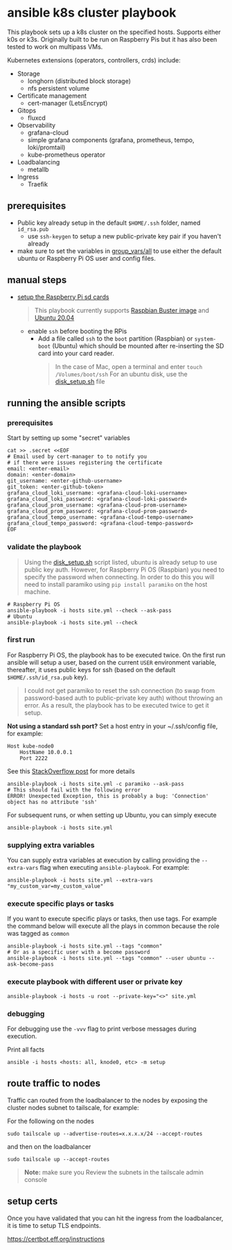# ansible k8s cluster playbook

This playbook sets up a k8s cluster on the specified hosts.
Supports either k0s or k3s. Originally built to be run on Raspberry Pis
but it has also been tested to work on multipass VMs.

Kubernetes extensions (operators, controllers, crds) include:
- Storage
    - longhorn (distributed block storage)
    - nfs persistent volume
- Certificate management
    - cert-manager (LetsEncrypt)
- Gitops
    - fluxcd
- Observability
    - grafana-cloud
    - simple grafana components (grafana, prometheus, tempo, loki/promtail)
    - kube-prometheus operator
- Loadbalancing
    - metallb
- Ingress
    - Traefik

## prerequisites

- Public key already setup in the default `$HOME/.ssh` folder, named `id_rsa.pub`
    - use `ssh-keygen` to setup a new public-private key pair if you haven't already
- make sure to set the variables in [group_vars/all](group_vars/all) to use either
  the default ubuntu or Raspberry Pi OS user and config files.

## manual steps

- [setup the Raspberry Pi sd cards][setup_sd_card]
  > This playbook currently supports [Raspbian Buster image][raspbian_buster] and [Ubuntu 20.04][ubuntu2004]
  - enable `ssh` before booting the RPis
    - Add a file called `ssh` to the `boot` partition (Raspbian) or `system-boot` (Ubuntu)
      which should be mounted after re-inserting the SD card into your card reader.
      > In the case of Mac, open a terminal and enter `touch /Volumes/boot/ssh`
      > For an ubuntu disk, use the [disk_setup.sh](disk_setup.sh) file

## running the ansible scripts

### prerequisites

Start by setting up some "secret" variables
```shell script
cat >> .secret <<EOF
# Email used by cert-manager to to notify you
# if there were issues registering the certificate
email: <enter-email>
domain: <enter-domain>
git_username: <enter-github-username>
git_token: <enter-github-token>
grafana_cloud_loki_username: <grafana-cloud-loki-username>
grafana_cloud_loki_password: <grafana-cloud-loki-password>
grafana_cloud_prom_username: <grafana-cloud-prom-username>
grafana_cloud_prom_password: <grafana-cloud-prom-password>
grafana_cloud_tempo_username: <grafana-cloud-tempo-username>
grafana_cloud_tempo_password: <grafana-cloud-tempo-password>
EOF
```

### validate the playbook

> Using the [disk_setup.sh](disk_setup.sh) script listed, ubuntu
> is already setup to use public key auth. However, for Raspberry Pi OS
> (Raspbian) you need to specify the password when connecting. In order
> to do this you will need to install paramiko using `pip install paramiko`
> on the host machine.

```shell script
# Raspberry Pi OS
ansible-playbook -i hosts site.yml --check --ask-pass
# Ubuntu
ansible-playbook -i hosts site.yml --check
```

### first run

For Raspberry Pi OS, the playbook has to be executed twice. On the first
run ansible will setup a user, based on the current `USER` environment
variable, thereafter, it uses public keys for ssh (based on the default
`$HOME/.ssh/id_rsa.pub` key).
> I could not get paramiko to reset the ssh connection (to swap from
> password-based auth to public-private key auth) without throwing
> an error. As a result, the playbook has to be executed twice
> to get it setup.

**Not using a standard ssh port?**
Set a host entry in your ~/.ssh/config file, for example:
```
Host kube-node0
    HostName 10.0.0.1
    Port 2222
```
See this [StackOverflow post][ansible_ssh_non_standard_port] for more details

```shell script
ansible-playbook -i hosts site.yml -c paramiko --ask-pass
# This should fail with the following error
ERROR! Unexpected Exception, this is probably a bug: 'Connection' object has no attribute 'ssh'
```

For subsequent runs, or when setting up Ubuntu, you can simply execute
```shell script
ansible-playbook -i hosts site.yml
```

### supplying extra variables

You can supply extra variables at execution by calling providing the `--extra-vars`
flag when executing `ansible-playbook`. For example:
```shell script
ansible-playbook -i hosts site.yml --extra-vars "my_custom_var=my_custom_value"
```

### execute specific plays or tasks

If you want to execute specific plays or tasks, then use tags.
For example the command below will execute all the plays in
common because the role was tagged as `common`
```shell script
ansible-playbook -i hosts site.yml --tags "common"
# Or as a specific user with a become password
ansible-playbook -i hosts site.yml --tags "common" --user ubuntu --ask-become-pass
```

### execute playbook with different user or private key

```shell script
ansible-playbook -i hosts -u root --private-key="<>" site.yml 
```

### debugging

For debugging use the `-vvv` flag to print verbose messages during execution. 

Print all facts
```shell script
ansible -i hosts <hosts: all, knode0, etc> -m setup
```

## route traffic to nodes

Traffic can routed from the loadbalancer to the nodes by exposing the cluster nodes subnet to tailscale, for example:

For the following on the nodes
```
sudo tailscale up --advertise-routes=x.x.x.x/24 --accept-routes
```
and then on the loadbalancer
```
sudo tailscale up --accept-routes
```

> **Note:** make sure you Review the subnets in the tailscale admin console

## setup certs

Once you have validated that you can hit the ingress from the loadbalancer, it is time to setup TLS endpoints.

https://certbot.eff.org/instructions

[setup_sd_card]: https://garywoodfine.com/how-to-create-raspbian-sd-card-ubuntu/
[raspbian_buster]: https://www.raspberrypi.org/downloads/raspbian/
[ubuntu2004]: https://ubuntu.com/download/server/arm
[ansible_ssh_non_standard_port]: https://stackoverflow.com/questions/34333058/ansible-change-ssh-port-in-playbook
